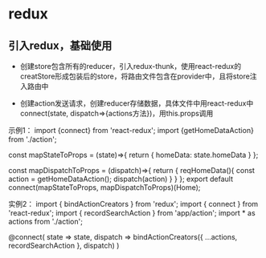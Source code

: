 # redux

## 引入redux，基础使用

- 创建store包含所有的reducer，引入redux-thunk，使用react-redux的creatStore形成包装后的store，将路由文件包含在provider中，且将store注入路由中

- 创建action发送请求，创建reducer存储数据，具体文件中用react-redux中connect(state, dispatch=>{actions方法})，用this.props调用

示例1：
import {connect} from 'react-redux';
import {getHomeDataAction} from './action';

const mapStateToProps = (state)=>{
    return {
        homeData: state.homeData
    }
};

const mapDispatchToProps = (dispatch)=>{
    return {
        reqHomeData(){
            const action = getHomeDataAction();
            dispatch(action)
        }
    }
};
export default connect(mapStateToProps, mapDispatchToProps)(Home);

实例2：
import { bindActionCreators } from 'redux';
import { connect } from 'react-redux';
import { recordSearchAction } from 'app/action';
import * as actions from './action';

@connect(
    state => state,
    dispatch => bindActionCreators({ ...actions, recordSearchAction }, dispatch)
)
